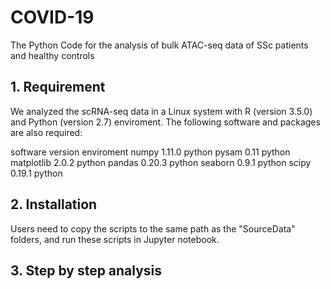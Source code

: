 # COVID-19

The Python Code for the analysis of bulk ATAC-seq data of SSc patients and healthy controls

## 1. Requirement

We analyzed the scRNA-seq data in a Linux system with R (version 3.5.0) and Python (version 2.7) enviroment. The following software and packages are also required:

software	version	enviroment
numpy 1.11.0 python
pysam 0.11 python 
matplotlib 2.0.2 python 
pandas 0.20.3 python
seaborn 0.9.1 python
scipy 0.19.1 python

## 2. Installation

Users need to copy the scripts to the same path as the "SourceData" folders, and run these scripts in Jupyter notebook.

## 3. Step by step analysis

